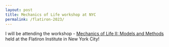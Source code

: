 ```yaml
---
layout: post
title: Mechanics of Life workshop at NYC
permalink: /flatiron-2023/
---
```

I will be attending the workshop - [Mechanics of Life II: Models and Methods](https://events.simonsfoundation.org/event/62a93e4e-8fa5-4908-a363-82a0c698f51f/summary) held at the Flatiron Institute in New York City!
